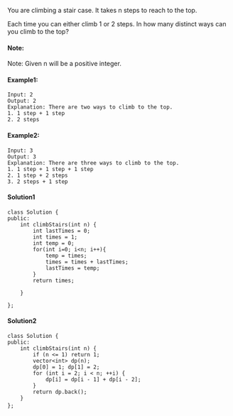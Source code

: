 You are climbing a stair case. It takes n steps to reach to the top.

Each time you can either climb 1 or 2 steps. In how many distinct ways can you climb to the top?

#### Note:
Note: Given n will be a positive integer.

#### Example1:
```
Input: 2
Output: 2
Explanation: There are two ways to climb to the top.
1. 1 step + 1 step
2. 2 steps
```

#### Example2:
```
Input: 3
Output: 3
Explanation: There are three ways to climb to the top.
1. 1 step + 1 step + 1 step
2. 1 step + 2 steps
3. 2 steps + 1 step
```

#### Solution1
```
class Solution {
public:
    int climbStairs(int n) {
        int lastTimes = 0;
        int times = 1;
        int temp = 0;
        for(int i=0; i<n; i++){
            temp = times;
            times = times + lastTimes;
            lastTimes = temp;
        }
        return times;
        
    }
    
};
```

#### Solution2
```
class Solution {
public:
    int climbStairs(int n) {
        if (n <= 1) return 1;
        vector<int> dp(n);
        dp[0] = 1; dp[1] = 2;
        for (int i = 2; i < n; ++i) {
            dp[i] = dp[i - 1] + dp[i - 2];
        }
        return dp.back();
    }
};　　
```